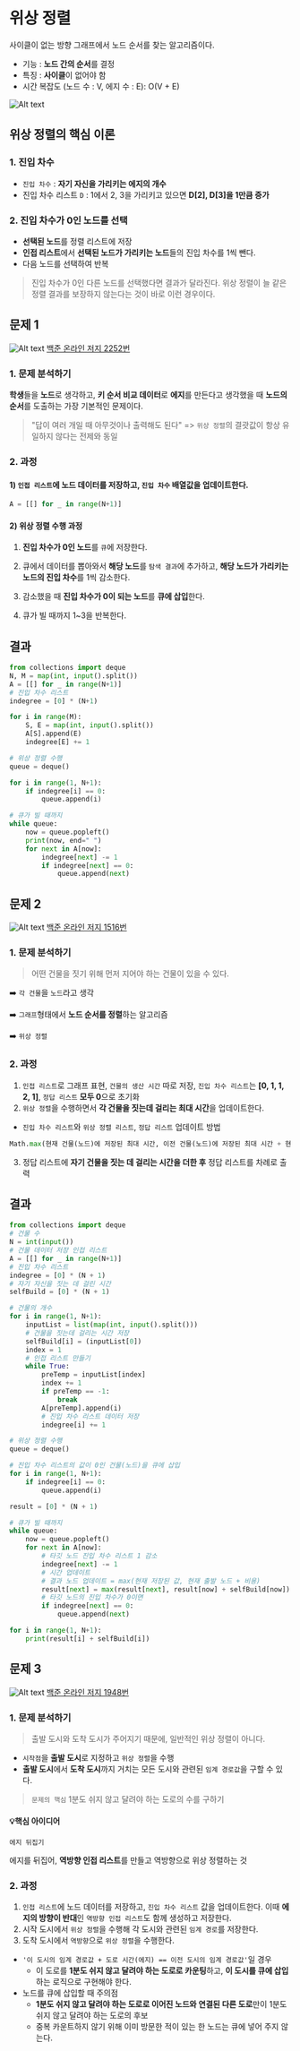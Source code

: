 # 위상 정렬

사이클이 없는 방향 그래프에서 노드 순서를 찾는 알고리즘이다.

* 기능 : **노드 간의 순서**를 결정
* 특징 : **사이클**이 없어야 함
* 시간 복잡도 (노드 수 : V, 에지 수 : E): O(V + E)

![Alt text](../img/위상정렬.png)

## 위상 정렬의 핵심 이론

### 1. 진입 차수

* `진입 차수` : **자기 자신을 가리키는 에지의 개수**
* 진입 차수 리스트 `D` : 1에서 2, 3을 가리키고 있으면 **D[2], D[3]을 1만큼 증가**

### 2. 진입 차수가 0인 노드를 선택

* **선택된 노드**를 정렬 리스트에 저장
* **인접 리스트**에서 **선택된 노드가 가리키는 노드**들의 진입 차수를 1씩 뺀다.
* 다음 노드를 선택하여 반복

> 진입 차수가 0인 다른 노드를 선택했다면 결과가 달라진다. 위상 정렬이 늘 같은 정렬 결과를 보장하지 않는다는 것이 바로 이런 경우이다.

## 문제 1

![Alt text](../img/줄세우기.png)
[백준 온라인 저지 2252번](https://www.acmicpc.net/problem/2252)

### 1. 문제 분석하기

**학생**들을 **노드**로 생각하고, **키 순서 비교 데이터**로 **에지**를 만든다고 생각했을 때 **노드의 순서**를 도출하는 가장 기본적인 문제이다.

>"답이 여러 개일 때 아무것이나 출력해도 된다" => `위상 정렬`의 결괏값이 항상 유일하지 않다는 전제와 동일

### 2. 과정

#### 1) `인접 리스트`에 노드 데이터를 저장하고, `진입 차수` 배열값을 업데이트한다.

```python
A = [[] for _ in range(N+1)]
```

#### 2) 위상 정렬 수행 과정

1. **진입 차수가 0인 노드**를 `큐`에 저장한다.

2. 큐에서 데이터를 뽑아와서 **해당 노드**를 `탐색 결과`에 추가하고, **해당 노드가 가리키는 노드의 진입 차수**를 1씩 감소한다.

3. 감소했을 때 **진입 차수가 0이 되는 노드**를 **큐에 삽입**한다.

4. 큐가 빌 때까지 1~3을 반복한다.

## 결과

```python
from collections import deque
N, M = map(int, input().split())
A = [[] for _ in range(N+1)]
# 진입 차수 리스트
indegree = [0] * (N+1)

for i in range(M):
    S, E = map(int, input().split())
    A[S].append(E)
    indegree[E] += 1

# 위상 정렬 수행
queue = deque()

for i in range(1, N+1):
    if indegree[i] == 0:
        queue.append(i)

# 큐가 빌 때까지
while queue:
    now = queue.popleft()
    print(now, end=" ")
    for next in A[now]:
        indegree[next] -= 1
        if indegree[next] == 0:
            queue.append(next)
```

## 문제 2

![Alt text](../img/게임개발.png)
[백준 온라인 저지 1516번](https://www.acmicpc.net/problem/1516)

### 1. 문제 분석하기

>어떤 건물을 짓기 위해 먼저 지어야 하는 건물이 있을 수 있다.

➡️ `각 건물`을 `노드`라고 생각

➡️ `그래프`형태에서 **노드 순서를 정렬**하는 알고리즘

➡️ `위상 정렬`

### 2. 과정

1. `인접 리스트`로 그래프 표현, `건물의 생산 시간` 따로 저장, `진입 차수 리스트`는 **[0, 1, 1, 2, 1]**, `정답 리스트` **모두 0**으로 초기화
2. `위상 정렬`을 수행하면서 **각 건물을 짓는데 걸리는 최대 시간**을 업데이트한다.

* `진입 차수 리스트`와 `위상 정렬 리스트`, `정답 리스트` 업데이트 방법

```python
Math.max(현재 건물(노드)에 저장된 최대 시간, 이전 건물(노드)에 저장된 최대 시간 + 현재 건물(노드)의 생산 시간)
```

3. 정답 리스트에 **자기 건물을 짓는 데 걸리는 시간을 더한 후** 정답 리스트를 차례로 출력

## 결과

```python
from collections import deque
# 건물 수
N = int(input())
# 건물 데이터 저장 인접 리스트
A = [[] for _ in range(N+1)]
# 진입 차수 리스트
indegree = [0] * (N + 1)
# 자기 자신을 짓는 데 걸린 시간
selfBuild = [0] * (N + 1)

# 건물의 개수
for i in range(1, N+1):
    inputList = list(map(int, input().split()))
    # 건물을 짓는데 걸리는 시간 저장
    selfBuild[i] = (inputList[0])
    index = 1
    # 인접 리스트 만들기
    while True:
        preTemp = inputList[index]
        index += 1
        if preTemp == -1:
            break
        A[preTemp].append(i)
        # 진입 차수 리스트 데이터 저장
        indegree[i] += 1

# 위상 정렬 수행
queue = deque()

# 진입 차수 리스트의 값이 0인 건물(노드)을 큐에 삽입
for i in range(1, N+1):
    if indegree[i] == 0:
        queue.append(i)

result = [0] * (N + 1)

# 큐가 빌 때까지
while queue:
    now = queue.popleft()
    for next in A[now]:
        # 타깃 노드 진입 차수 리스트 1 감소
        indegree[next] -= 1
        # 시간 업데이트
        # 결과 노드 업데이트 = max(현재 저장된 값, 현재 출발 노드 + 비용)
        result[next] = max(result[next], result[now] + selfBuild[now])
        # 타깃 노드의 진입 차수가 0이면
        if indegree[next] == 0:
            queue.append(next)

for i in range(1, N+1):
    print(result[i] + selfBuild[i])
```

## 문제 3

![Alt text](../img/임계경로.png)
[백준 온라인 저지 1948번](https://www.acmicpc.net/problem/1948)

### 1. 문제 분석하기

>출발 도시와 도착 도시가 주어지기 때문에, 일반적인 위상 정렬이 아니다.

* `시작점`을 **출발 도시**로 지정하고 `위상 정렬`을 수행
* **출발 도시**에서 **도착 도시**까지 거치는 모든 도시와 관련된 `임계 경로값`을 구할 수 있다.

> `문제의 핵심`
> 1분도 쉬지 않고 달려야 하는 도로의 수를 구하기

#### 💡핵심 아이디어

`에지 뒤집기`

에지를 뒤집어, **역방향 인접 리스트**를 만들고 역방향으로 위상 정렬하는 것

### 2. 과정

1. `인접 리스트`에 노드 데이터를 저장하고, `진입 차수 리스트` 값을 업데이트한다. 이때 **에지의 방향이 반대**인 `역방향 인접 리스트`도 함께 생성하고 저장한다.
2. 시작 도시에서 `위상 정렬`을 수행해 각 도시와 관련된 `임계 경로`를 저장한다.
3. 도착 도시에서 `역방향`으로 `위상 정렬`을 수행한다.

* `'이 도시의 임계 경로값 + 도로 시간(에지) == 이전 도시의 임계 경로값'`일 경우
  *   이 도로를 **1분도 쉬지 않고 달려야 하는 도로로 카운팅**하고, **이 도시를 큐에 삽입**하는 로직으로 구현해야 한다.
* 노드를 큐에 삽입할 때 주의점
  * **1분도 쉬지 않고 달려야 하는 도로로 이어진 노드와 연결된 다른 도로**만이 1분도 쉬지 않고 달려야 하는 도로의 후보
  * 중복 카운트하지 않기 위해 이미 방문한 적이 있는 한 노드는 큐에 넣어 주지 않는다.